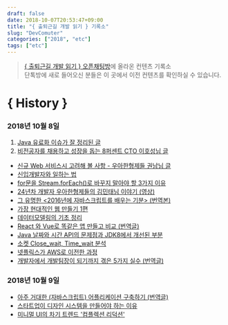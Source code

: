 ```yaml
---
draft: false
date: 2018-10-07T20:53:47+09:00
title: "{ 출퇴근길 개발 읽기 } 기록소"
slug: "DevComuter"
categories: ["2018", "etc"]
tags: ["etc"]
---
```


>[{ 출퇴근길 개발 읽기 } 오픈채팅방](http://bit.ly/2QxBmW5)에 올라온 컨텐츠 기록소  
단톡방에 새로 들어오신 분들은 이 곳에서 이전 컨텐츠를 확인하실 수 있습니다. 



# { History }
### 2018년 10월 8일
1. [Java 유료화 이슈가 잘 정리된 글](http://bit.ly/2A03WKx)
2. [비전공자를 채용하고 성장을 돕는 8퍼센트 CTO 이호성님 글](http://bit.ly/2C2G6yV)
- [신규 Web 서비스시 고려해 볼 사항 - 우아한형제들 권남님 글](http://bit.ly/2y7vPib)
- [신입개발자와 일하는 법](http://bit.ly/2zZpPcP)
- [for문을 Stream.forEach()로 바꾸지 말아야 할 3가지 이유](http://bit.ly/2y9F6Gu)
- [24년차 개발자 우아한형제들의 김민태님 이야기 (영상)](http://bit.ly/2C19VjA)
- [그 유명한 <2016년에 자바스크립트를 배우는 기분> (번역본)](http://bit.ly/2Nse02d)
- [가장 현대적인 웹 만들기 1편](http://bit.ly/2OEaKpl)
- [데이터모델링의 기초 정리](http://bit.ly/2Pmdd4C)
- [React 와 Vue로 똑같은 앱 만들고 비교 (번역글)](http://bit.ly/2NugsFq)
- [Java 날짜와 시간 API의 문제점과 JDK8에서 개선된 부분](http://bit.ly/2C4ezNT)
- [소켓 Close_wait, Time_wait  분석](http://bit.ly/2QzDnkI)
- [넷플릭스가 AWS로 이전한 과정](http://bit.ly/2PlJZmo)
- [개발자에서 개발팀장이 되기까지 겪은 5가지 실수 (번역글)](http://bit.ly/2C3ABAb)

### 2018년 10월 9일
- [아주 거대한 (자바스크립트) 어플리케이션 구축하기 (번역글)](http://bit.ly/2RADHRC)
- [스타트업이 디자인 시스템을 만들어야 하는 이유](http://bit.ly/2ynKZ2f)
- [미니멀 UI의 차기 트렌드 '컴플렉션 리덕션'](http://bit.ly/2RBMNxA)